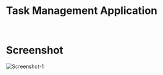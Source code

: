 # Task Management Application

<br>

# Screenshot

![Screenshot-1](https://user-images.githubusercontent.com/72793336/177537309-4cfac39b-be51-4684-a840-1ed5c00a8fed.png)
